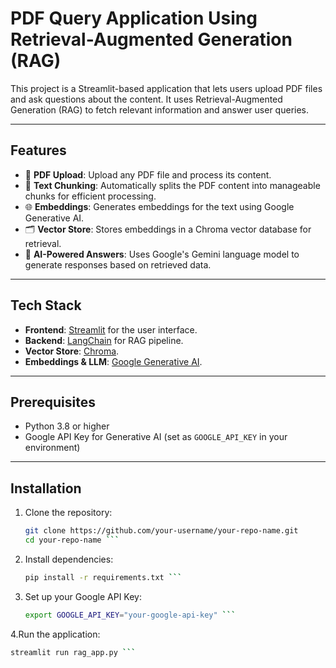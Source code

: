 # PDF Query Application Using Retrieval-Augmented Generation (RAG)

This project is a Streamlit-based application that lets users upload PDF files and ask questions about the content. It uses Retrieval-Augmented Generation (RAG) to fetch relevant information and answer user queries.

---

## Features

- 📄 **PDF Upload**: Upload any PDF file and process its content.
- 🧩 **Text Chunking**: Automatically splits the PDF content into manageable chunks for efficient processing.
- 🌐 **Embeddings**: Generates embeddings for the text using Google Generative AI.
- 🗂️ **Vector Store**: Stores embeddings in a Chroma vector database for retrieval.
- 🤖 **AI-Powered Answers**: Uses Google's Gemini language model to generate responses based on retrieved data.

---

## Tech Stack

- **Frontend**: [Streamlit](https://streamlit.io/) for the user interface.
- **Backend**: [LangChain](https://langchain.com/) for RAG pipeline.
- **Vector Store**: [Chroma](https://www.trychroma.com/).
- **Embeddings & LLM**: [Google Generative AI](https://ai.google/).

---

## Prerequisites

- Python 3.8 or higher
- Google API Key for Generative AI (set as `GOOGLE_API_KEY` in your environment)

---

## Installation

1. Clone the repository:
   ```bash
   git clone https://github.com/your-username/your-repo-name.git
   cd your-repo-name ```
2. Install dependencies:
   ```bash
   pip install -r requirements.txt ```
3. Set up your Google API Key:

   ```bash
   export GOOGLE_API_KEY="your-google-api-key" ```
4.Run the application:

   ```bash
   streamlit run rag_app.py ```
